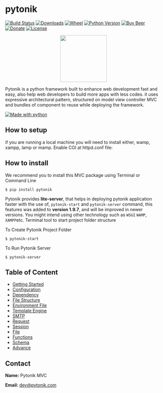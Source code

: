 # pytonik

[![Build Status](https://img.shields.io/pypi/v/pytonik)](https://pypi.python.org/pypi/pytonik)
[![Downloads](https://img.shields.io/pypi/dm/pytonik)](https://pypi.python.org/pypi/pytonik/)
[![Wheel](https://img.shields.io/pypi/wheel/pytonik.svg)](https://pypi.python.org/pypi/pytonik)
[![Python Version](https://img.shields.io/pypi/pyversions/pytonik)](https://pypi.python.org/pypi/pytonik)
[![Buy Beer](https://img.shields.io/beerpay/pytonik/pytonik?style=flat-square)](https://beerpay.io/pytonik/pytonik)
[![Donate](http://img.shields.io/liberapay/receives/pytonik.svg?logo=liberapay)](https://liberapay.com/pytonik/donate)
[![License](https://img.shields.io/pypi/l/pytonik)](https://pypi.python.org/pypi/pytonik)


<p align="center">
	<img  height="150" src="http://betacodings.com/public/pytonik_logo_color.png">
</p>


Pytonik is a python framework built to enhance web development fast and easy, also help web developers to build more apps with less codes. it uses expressive architectural pattern, structured on model view controller MVC  and bundles of component to reuse while deploying the framework.

[![Made with python](http://ForTheBadge.com/images/badges/made-with-python.svg)](https://pypi.python.org/pypi/pytonik)

## How to setup

if you are running a local machine you will need to install either, wamp, xampp, lamp or mamp. Enable CGI at httpd.conf file:


## How to install

We recommend you to install this MVC package using Terminal or Command Line

```
$ pip install pytonik
```


Pytonik provides **lite-server**, that helps in deploying pytonik application faster with the use of, ``pytonik-start`` and ``pytonik-server`` command, this features was added to **version 1.9.7**, and will be improved in newer versions. You might intend using other technology such as ``WSGI`` ``WAMP``, ``XAMPP``etc.
Terminal tool to start project folder structure

To Create Pytonik Project Folder 

```
$ pytonik-start
```

To Run Pytonik Server

```
$ pytonik-server
```


## Table of Content

* [Getting Started](https://pytonik.readthedocs.io/en/latest/getting-started.html)
* [Configuration](hhttps://pytonik.readthedocs.io/en/latest/configuration.html)
* [Dependency](https://pytonik.readthedocs.io/en/latest/dependency.html)
* [File Structure](https://pytonik.readthedocs.io/en/latest/filestructure.html)
* [Environment File](https://pytonik.readthedocs.io/en/latest/env.html)
* [Template Engine](https://pytonik.readthedocs.io/en/latest/temp.html)
* [SMTP](https://pytonik.readthedocs.io/en/latest/smtp.html)
* [Request](https://pytonik.readthedocs.io/en/latest/request.html)
* [Session](https://pytonik.readthedocs.io/en/latest/session.html)
* [File](https://pytonik.readthedocs.io/en/latest/file.html)
* [Functions](https://pytonik.readthedocs.io/en/latest/func.html)
* [Schema](https://pytonik.readthedocs.io/en/latest/schema.html)
* [Advance](https://pytonik.readthedocs.io/en/latest/advance.html)
			 

## Contact

**Name:**  Pytonik MVC

**Email:** dev@pytonik.com
